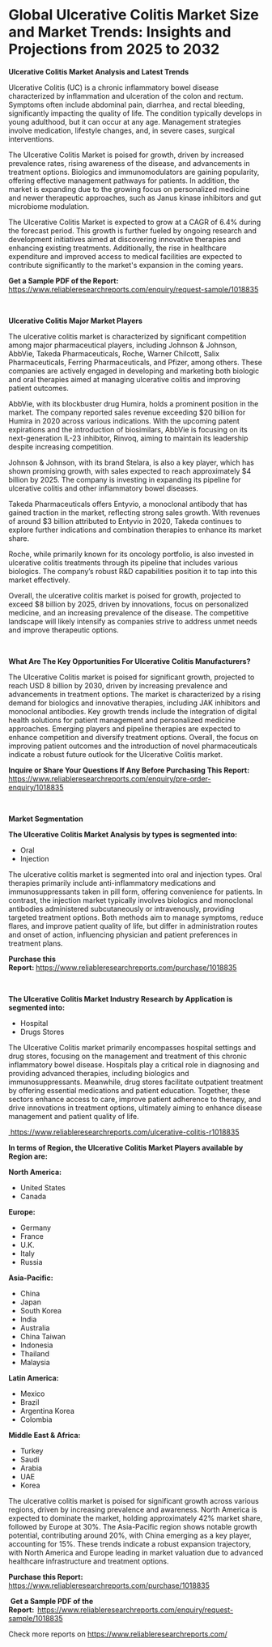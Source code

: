 <p><h1>Global Ulcerative Colitis Market Size and Market Trends: Insights and Projections from 2025 to 2032</h1></p><p><strong>Ulcerative Colitis Market Analysis and Latest Trends</strong></p>
<p><p>Ulcerative Colitis (UC) is a chronic inflammatory bowel disease characterized by inflammation and ulceration of the colon and rectum. Symptoms often include abdominal pain, diarrhea, and rectal bleeding, significantly impacting the quality of life. The condition typically develops in young adulthood, but it can occur at any age. Management strategies involve medication, lifestyle changes, and, in severe cases, surgical interventions.</p><p>The Ulcerative Colitis Market is poised for growth, driven by increased prevalence rates, rising awareness of the disease, and advancements in treatment options. Biologics and immunomodulators are gaining popularity, offering effective management pathways for patients. In addition, the market is expanding due to the growing focus on personalized medicine and newer therapeutic approaches, such as Janus kinase inhibitors and gut microbiome modulation.</p><p>The Ulcerative Colitis Market is expected to grow at a CAGR of 6.4% during the forecast period. This growth is further fueled by ongoing research and development initiatives aimed at discovering innovative therapies and enhancing existing treatments. Additionally, the rise in healthcare expenditure and improved access to medical facilities are expected to contribute significantly to the market's expansion in the coming years.</p></p>
<p><strong>Get a Sample PDF of the Report:&nbsp;</strong> <a href="https://www.reliableresearchreports.com/enquiry/request-sample/1018835?utm_campaign=34&utm_medium=2&utm_source=Github&utm_content=ia&utm_term=03032025&utm_id=ulcerative-colitis">https://www.reliableresearchreports.com/enquiry/request-sample/1018835</a></p>
<p>&nbsp;</p>
<p><strong>Ulcerative Colitis Major Market Players</strong></p>
<p><p>The ulcerative colitis market is characterized by significant competition among major pharmaceutical players, including Johnson & Johnson, AbbVie, Takeda Pharmaceuticals, Roche, Warner Chilcott, Salix Pharmaceuticals, Ferring Pharmaceuticals, and Pfizer, among others. These companies are actively engaged in developing and marketing both biologic and oral therapies aimed at managing ulcerative colitis and improving patient outcomes.</p><p>AbbVie, with its blockbuster drug Humira, holds a prominent position in the market. The company reported sales revenue exceeding $20 billion for Humira in 2020 across various indications. With the upcoming patent expirations and the introduction of biosimilars, AbbVie is focusing on its next-generation IL-23 inhibitor, Rinvoq, aiming to maintain its leadership despite increasing competition.</p><p>Johnson & Johnson, with its brand Stelara, is also a key player, which has shown promising growth, with sales expected to reach approximately $4 billion by 2025. The company is investing in expanding its pipeline for ulcerative colitis and other inflammatory bowel diseases.</p><p>Takeda Pharmaceuticals offers Entyvio, a monoclonal antibody that has gained traction in the market, reflecting strong sales growth. With revenues of around $3 billion attributed to Entyvio in 2020, Takeda continues to explore further indications and combination therapies to enhance its market share.</p><p>Roche, while primarily known for its oncology portfolio, is also invested in ulcerative colitis treatments through its pipeline that includes various biologics. The company’s robust R&D capabilities position it to tap into this market effectively.</p><p>Overall, the ulcerative colitis market is poised for growth, projected to exceed $8 billion by 2025, driven by innovations, focus on personalized medicine, and an increasing prevalence of the disease. The competitive landscape will likely intensify as companies strive to address unmet needs and improve therapeutic options.</p></p>
<p>&nbsp;</p>
<p><strong>What Are The Key Opportunities For Ulcerative Colitis Manufacturers?</strong></p>
<p><p>The Ulcerative Colitis market is poised for significant growth, projected to reach USD 8 billion by 2030, driven by increasing prevalence and advancements in treatment options. The market is characterized by a rising demand for biologics and innovative therapies, including JAK inhibitors and monoclonal antibodies. Key growth trends include the integration of digital health solutions for patient management and personalized medicine approaches. Emerging players and pipeline therapies are expected to enhance competition and diversify treatment options. Overall, the focus on improving patient outcomes and the introduction of novel pharmaceuticals indicate a robust future outlook for the Ulcerative Colitis market.</p></p>
<p><strong>Inquire or Share Your Questions If Any Before Purchasing This Report:</strong> <a href="https://www.reliableresearchreports.com/enquiry/pre-order-enquiry/1018835?utm_campaign=34&utm_medium=2&utm_source=Github&utm_content=ia&utm_term=03032025&utm_id=ulcerative-colitis">https://www.reliableresearchreports.com/enquiry/pre-order-enquiry/1018835</a></p>
<p>&nbsp;</p>
<p><strong>Market Segmentation</strong></p>
<p><strong>The Ulcerative Colitis Market Analysis by types is segmented into:</strong></p>
<p><ul><li>Oral</li><li>Injection</li></ul></p>
<p><p>The ulcerative colitis market is segmented into oral and injection types. Oral therapies primarily include anti-inflammatory medications and immunosuppressants taken in pill form, offering convenience for patients. In contrast, the injection market typically involves biologics and monoclonal antibodies administered subcutaneously or intravenously, providing targeted treatment options. Both methods aim to manage symptoms, reduce flares, and improve patient quality of life, but differ in administration routes and onset of action, influencing physician and patient preferences in treatment plans.</p></p>
<p><strong>Purchase this Report:&nbsp;</strong><a href="https://www.reliableresearchreports.com/purchase/1018835?utm_campaign=34&utm_medium=2&utm_source=Github&utm_content=ia&utm_term=03032025&utm_id=ulcerative-colitis">https://www.reliableresearchreports.com/purchase/1018835</a></p>
<p>&nbsp;</p>
<p><strong>The Ulcerative Colitis Market Industry Research by Application is segmented into:</strong></p>
<p><ul><li>Hospital</li><li>Drugs Stores</li></ul></p>
<p><p>The Ulcerative Colitis market primarily encompasses hospital settings and drug stores, focusing on the management and treatment of this chronic inflammatory bowel disease. Hospitals play a critical role in diagnosing and providing advanced therapies, including biologics and immunosuppressants. Meanwhile, drug stores facilitate outpatient treatment by offering essential medications and patient education. Together, these sectors enhance access to care, improve patient adherence to therapy, and drive innovations in treatment options, ultimately aiming to enhance disease management and patient quality of life.</p></p>
<p><a href="https://www.reliableresearchreports.com/ulcerative-colitis-r1018835?utm_campaign=34&utm_medium=2&utm_source=Github&utm_content=ia&utm_term=03032025&utm_id=ulcerative-colitis">&nbsp;https://www.reliableresearchreports.com/ulcerative-colitis-r1018835</a></p>
<p><strong>In terms of Region, the Ulcerative Colitis Market Players available by Region are:</strong></p>
<p>
    <p> <strong> North America: </strong>
        <ul>
            <li>United States</li>
            <li>Canada</li>
        </ul>
        </p> 
    <p> <strong> Europe: </strong>
        <ul>
            <li>Germany</li>
            <li>France</li>
            <li>U.K.</li>
            <li>Italy</li>
            <li>Russia</li>
        </ul>
        </p> 
    <p> <strong> Asia-Pacific: </strong>
        <ul>
            <li>China</li>
            <li>Japan</li>
            <li>South Korea</li>
            <li>India</li>
            <li>Australia</li>
            <li>China Taiwan</li>
            <li>Indonesia</li>
            <li>Thailand</li>
            <li>Malaysia</li>
        </ul>
        </p> 
    <p> <strong> Latin America: </strong>
        <ul>
            <li>Mexico</li>
            <li>Brazil</li>
            <li>Argentina Korea</li>
            <li>Colombia</li>
        </ul>
        </p> 
    <p> <strong> Middle East & Africa: </strong>
        <ul>
            <li>Turkey</li>
            <li>Saudi</li>
            <li>Arabia</li>
            <li>UAE</li>
            <li>Korea</li>
        </ul>
    </p>
    </p>
<p><p>The ulcerative colitis market is poised for significant growth across various regions, driven by increasing prevalence and awareness. North America is expected to dominate the market, holding approximately 42% market share, followed by Europe at 30%. The Asia-Pacific region shows notable growth potential, contributing around 20%, with China emerging as a key player, accounting for 15%. These trends indicate a robust expansion trajectory, with North America and Europe leading in market valuation due to advanced healthcare infrastructure and treatment options.</p></p>
<p><strong>Purchase this Report: </strong><a href="https://www.reliableresearchreports.com/purchase/1018835?utm_campaign=34&utm_medium=2&utm_source=Github&utm_content=ia&utm_term=03032025&utm_id=ulcerative-colitis">https://www.reliableresearchreports.com/purchase/1018835</a></p>
<p>&nbsp;<strong>Get a Sample PDF of the Report:&nbsp;&nbsp;</strong><a href="https://www.reliableresearchreports.com/enquiry/request-sample/1018835?utm_campaign=34&utm_medium=2&utm_source=Github&utm_content=ia&utm_term=03032025&utm_id=ulcerative-colitis">https://www.reliableresearchreports.com/enquiry/request-sample/1018835</a></p>
<p><strong></strong></p>
<p>Check more reports on <a href="https://www.reliableresearchreports.com/?utm_campaign=34&utm_medium=2&utm_source=Github&utm_content=ia&utm_term=03032025&utm_id=ulcerative-colitis">https://www.reliableresearchreports.com/</a></p>
